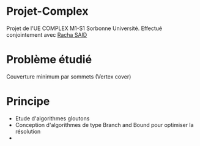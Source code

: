 # Projet-Complex
Projet de l'UE COMPLEX M1-S1 Sorbonne Université.
Effectué conjointement avec [Racha SAID](https://github.com/said-racha)

# Problème étudié
Couverture minimum par sommets (Vertex cover)

# Principe
- Etude d'algorithmes gloutons
- Conception d'algorithmes de type Branch and Bound pour optimiser la résolution
- 
